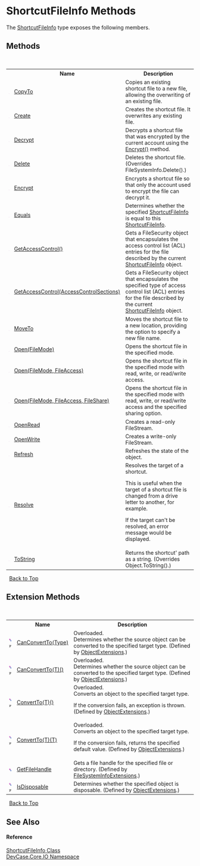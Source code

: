 # ShortcutFileInfo Methods
 

The <a href="T_DevCase_Core_IO_ShortcutFileInfo">ShortcutFileInfo</a> type exposes the following members.


## Methods
&nbsp;<table><tr><th></th><th>Name</th><th>Description</th></tr><tr><td>![Public method](media/pubmethod.gif "Public method")</td><td><a href="M_DevCase_Core_IO_ShortcutFileInfo_CopyTo">CopyTo</a></td><td>
Copies an existing shortcut file to a new file, allowing the overwriting of an existing file.</td></tr><tr><td>![Public method](media/pubmethod.gif "Public method")</td><td><a href="M_DevCase_Core_IO_ShortcutFileInfo_Create">Create</a></td><td>
Creates the shortcut file. It overwrites any existing file.</td></tr><tr><td>![Public method](media/pubmethod.gif "Public method")</td><td><a href="M_DevCase_Core_IO_ShortcutFileInfo_Decrypt">Decrypt</a></td><td>
Decrypts a shortcut file that was encrypted by the current account using the <a href="M_DevCase_Core_IO_ShortcutFileInfo_Encrypt">Encrypt()</a> method.</td></tr><tr><td>![Public method](media/pubmethod.gif "Public method")</td><td><a href="M_DevCase_Core_IO_ShortcutFileInfo_Delete">Delete</a></td><td>
Deletes the shortcut file.
 (Overrides FileSystemInfo.Delete().)</td></tr><tr><td>![Public method](media/pubmethod.gif "Public method")</td><td><a href="M_DevCase_Core_IO_ShortcutFileInfo_Encrypt">Encrypt</a></td><td>
Encrypts a shortcut file so that only the account used to encrypt the file can decrypt it.</td></tr><tr><td>![Public method](media/pubmethod.gif "Public method")</td><td><a href="M_DevCase_Core_IO_ShortcutFileInfo_Equals">Equals</a></td><td>
Determines whether the specified <a href="T_DevCase_Core_IO_ShortcutFileInfo">ShortcutFileInfo</a> is equal to this <a href="T_DevCase_Core_IO_ShortcutFileInfo">ShortcutFileInfo</a>.</td></tr><tr><td>![Public method](media/pubmethod.gif "Public method")</td><td><a href="M_DevCase_Core_IO_ShortcutFileInfo_GetAccessControl">GetAccessControl()</a></td><td>
Gets a FileSecurity object that encapsulates the access control list (ACL) entries for the file described by the current <a href="T_DevCase_Core_IO_ShortcutFileInfo">ShortcutFileInfo</a> object.</td></tr><tr><td>![Public method](media/pubmethod.gif "Public method")</td><td><a href="M_DevCase_Core_IO_ShortcutFileInfo_GetAccessControl_1">GetAccessControl(AccessControlSections)</a></td><td>
Gets a FileSecurity object that encapsulates the specified type of access control list (ACL) entries for the file described by the current <a href="T_DevCase_Core_IO_ShortcutFileInfo">ShortcutFileInfo</a> object.</td></tr><tr><td>![Public method](media/pubmethod.gif "Public method")</td><td><a href="M_DevCase_Core_IO_ShortcutFileInfo_MoveTo">MoveTo</a></td><td>
Moves the shortcut file to a new location, providing the option to specify a new file name.</td></tr><tr><td>![Public method](media/pubmethod.gif "Public method")</td><td><a href="M_DevCase_Core_IO_ShortcutFileInfo_Open">Open(FileMode)</a></td><td>
Opens the shortcut file in the specified mode.</td></tr><tr><td>![Public method](media/pubmethod.gif "Public method")</td><td><a href="M_DevCase_Core_IO_ShortcutFileInfo_Open_1">Open(FileMode, FileAccess)</a></td><td>
Opens the shortcut file in the specified mode with read, write, or read/write access.</td></tr><tr><td>![Public method](media/pubmethod.gif "Public method")</td><td><a href="M_DevCase_Core_IO_ShortcutFileInfo_Open_2">Open(FileMode, FileAccess, FileShare)</a></td><td>
Opens the shortcut file in the specified mode with read, write, or read/write access and the specified sharing option.</td></tr><tr><td>![Public method](media/pubmethod.gif "Public method")</td><td><a href="M_DevCase_Core_IO_ShortcutFileInfo_OpenRead">OpenRead</a></td><td>
Creates a read-only FileStream.</td></tr><tr><td>![Public method](media/pubmethod.gif "Public method")</td><td><a href="M_DevCase_Core_IO_ShortcutFileInfo_OpenWrite">OpenWrite</a></td><td>
Creates a write-only FileStream.</td></tr><tr><td>![Public method](media/pubmethod.gif "Public method")</td><td><a href="M_DevCase_Core_IO_ShortcutFileInfo_Refresh">Refresh</a></td><td>
Refreshes the state of the object.</td></tr><tr><td>![Public method](media/pubmethod.gif "Public method")</td><td><a href="M_DevCase_Core_IO_ShortcutFileInfo_Resolve">Resolve</a></td><td>
Resolves the target of a shortcut. 

 This is useful when the target of a shortcut file is changed from a drive letter to another, for example. 

 If the target can't be resolved, an error message would be displayed.</td></tr><tr><td>![Public method](media/pubmethod.gif "Public method")</td><td><a href="M_DevCase_Core_IO_ShortcutFileInfo_ToString">ToString</a></td><td>
Returns the shortcut' path as a string.
 (Overrides Object.ToString().)</td></tr></table>&nbsp;
<a href="#shortcutfileinfo-methods">Back to Top</a>

## Extension Methods
&nbsp;<table><tr><th></th><th>Name</th><th>Description</th></tr><tr><td>![Public Extension Method](media/pubextension.gif "Public Extension Method")![Code example](media/CodeExample.png "Code example")</td><td><a href="M_DevCase_Core_Extensions_Object_ObjectExtensions_CanConvertTo">CanConvertTo(Type)</a></td><td>Overloaded.  
Determines whether the source object can be converted to the specified target type.
 (Defined by <a href="T_DevCase_Core_Extensions_Object_ObjectExtensions">ObjectExtensions</a>.)</td></tr><tr><td>![Public Extension Method](media/pubextension.gif "Public Extension Method")![Code example](media/CodeExample.png "Code example")</td><td><a href="M_DevCase_Core_Extensions_Object_ObjectExtensions_CanConvertTo__1">CanConvertTo(T)()</a></td><td>Overloaded.  
Determines whether the source object can be converted to the specified target type.
 (Defined by <a href="T_DevCase_Core_Extensions_Object_ObjectExtensions">ObjectExtensions</a>.)</td></tr><tr><td>![Public Extension Method](media/pubextension.gif "Public Extension Method")![Code example](media/CodeExample.png "Code example")</td><td><a href="M_DevCase_Core_Extensions_Object_ObjectExtensions_ConvertTo__1">ConvertTo(T)()</a></td><td>Overloaded.  
Converts an object to the specified target type. 

 If the conversion fails, an exception is thrown.
 (Defined by <a href="T_DevCase_Core_Extensions_Object_ObjectExtensions">ObjectExtensions</a>.)</td></tr><tr><td>![Public Extension Method](media/pubextension.gif "Public Extension Method")![Code example](media/CodeExample.png "Code example")</td><td><a href="M_DevCase_Core_Extensions_Object_ObjectExtensions_ConvertTo__1_1">ConvertTo(T)(T)</a></td><td>Overloaded.  
Converts an object to the specified target type. 

 If the conversion fails, returns the specified default value.
 (Defined by <a href="T_DevCase_Core_Extensions_Object_ObjectExtensions">ObjectExtensions</a>.)</td></tr><tr><td>![Public Extension Method](media/pubextension.gif "Public Extension Method")</td><td><a href="M_DevCase_Core_Extensions_FileSystemInfo_FileSystemInfoExtensions_GetFileHandle">GetFileHandle</a></td><td>
Gets a file handle for the specified file or directory.
 (Defined by <a href="T_DevCase_Core_Extensions_FileSystemInfo_FileSystemInfoExtensions">FileSystemInfoExtensions</a>.)</td></tr><tr><td>![Public Extension Method](media/pubextension.gif "Public Extension Method")![Code example](media/CodeExample.png "Code example")</td><td><a href="M_DevCase_Core_Extensions_Object_ObjectExtensions_IsDisposable">IsDisposable</a></td><td>
Determines whether the specified object is disposable.
 (Defined by <a href="T_DevCase_Core_Extensions_Object_ObjectExtensions">ObjectExtensions</a>.)</td></tr></table>&nbsp;
<a href="#shortcutfileinfo-methods">Back to Top</a>

## See Also


#### Reference
<a href="T_DevCase_Core_IO_ShortcutFileInfo">ShortcutFileInfo Class</a><br /><a href="N_DevCase_Core_IO">DevCase.Core.IO Namespace</a><br />